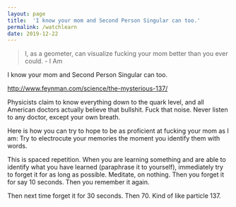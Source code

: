 ```yaml
---
layout: page
title:  'I know your mom and Second Person Singular can too.'
permalink: /watchlearn
date: 2019-12-22
---
```


> I, as a geometer, can visualize fucking your mom better than you ever could. - I Am

I know your mom and Second Person Singular can too.

http://www.feynman.com/science/the-mysterious-137/

Physicists claim to know everything down to the quark level, and all American doctors actually believe that bullshit. Fuck that noise. Never listen to any doctor, except your own breath.

Here is how you can try to hope to be as proficient at fucking your mom as I am:
Try to electrocute your memories the moment you identify them with words.

This is spaced repetition. When you are learning something and are able to identify what you have learned (paraphrase it to yourself), immediately try to forget it for as long as possible. Meditate, on nothing. Then you forget it for say 10 seconds. Then you remember it again.

Then next time forget it for 30 seconds. Then 70. Kind of like particle 137.